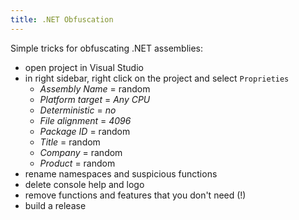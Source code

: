 ```yaml
---
title: .NET Obfuscation
---
```


Simple tricks for obfuscating .NET assemblies:

- open project in Visual Studio
- in right sidebar, right click on the project and select `Proprieties`
    - *Assembly Name* = random
    - *Platform target* = *Any CPU*
    - *Deterministic* = *no*
    - *File alignment* = *4096*
    - *Package ID* = random
    - *Title* = random
    - *Company* = random
    - *Product* = random
- rename namespaces and suspicious functions
- delete console help and logo
- remove functions and features that you don't need (!)
- build a release
